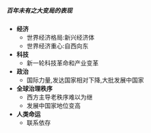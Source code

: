 ##### 百年未有之大变局的表现
- **经济**
	- 世界经济格局:新兴经济体
	- 世界经济重心:自西向东
- **科技**
	- 新一轮科技革命和产业变革
- **政治**
	- 国际力量,发达国家相对下降,大批发展中国家
- **全球治理秩序**
	- 西方主导老秩序难以为继
	- 发展中国家地位变高
- **人类命运**
	- 联系依存